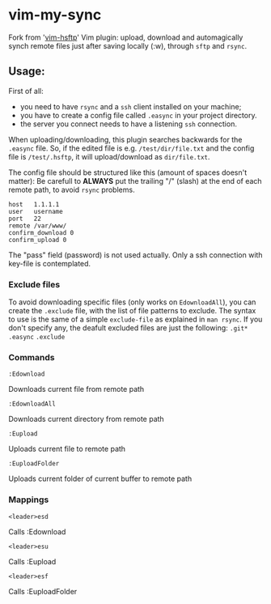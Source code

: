 vim-my-sync
=========

Fork from '[vim-hsftp](https://github.com/hesselbom/vim-hsftp/)' Vim plugin:
upload, download and automagically synch remote files just after saving locally (:w), through `sftp` and `rsync`.

Usage:
------
First of all:
- you need to have `rsync` and a `ssh` client installed on your machine;
- you have to create a config file called `.easync` in your project directory.
- the server you connect needs to have a listening `ssh` connection.

When uploading/downloading, this plugin searches backwards for the `.easync` file.
So, if the edited file is e.g. `/test/dir/file.txt` and the config file is `/test/.hsftp`, it will upload/download as `dir/file.txt`.

The config file should be structured like this (amount of spaces doesn't matter):
Be carefull to **ALWAYS** put the trailing "/" (slash) at the end of each remote path, to avoid `rsync` problems.

    host   1.1.1.1
    user   username
    port   22
    remote /var/www/
    confirm_download 0
    confirm_upload 0

The "pass" field (password) is not used actually.
Only a ssh connection with key-file is contemplated.

### Exclude files
To avoid downloading specific files (only works on `EdownloadAll`), you can create the `.exclude` file, with the list of file patterns to exclude.
The syntax to use is the same of a simple `exclude-file` as explained in `man rsync`.
If you don't specify any, the deafult excluded files are just the following:
`.git*`
`.easync`
`.exclude`

### Commands
    :Edownload
Downloads current file from remote path

    :EdownloadAll
Downloads current directory from remote path

    :Eupload
Uploads current file to remote path

    :EuploadFolder
Uploads current folder of current buffer to remote path


### Mappings
    <leader>esd
Calls :Edownload

    <leader>esu
Calls :Eupload

    <leader>esf
Calls :EuploadFolder
